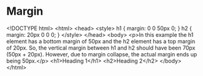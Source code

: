 # Margin
&lt;!DOCTYPE html> &lt;html> &lt;head> &lt;style> h1 {   margin: 0 0 50px 0; }  h2 {   margin: 20px 0 0 0; } &lt;/style> &lt;/head> &lt;body>  &lt;p>In this example the h1 element has a bottom margin of 50px and the h2 element has a top margin of 20px. So, the vertical margin between h1 and h2 should have been 70px (50px + 20px). However, due to margin collapse, the actual margin ends up being 50px.&lt;/p>  &lt;h1>Heading 1&lt;/h1> &lt;h2>Heading 2&lt;/h2>  &lt;/body> &lt;/html>
